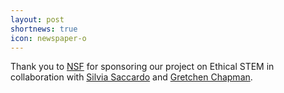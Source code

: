 ```yaml
---
layout: post
shortnews: true
icon: newspaper-o
---
```

Thank you to [NSF](https://nsf.gov) for sponsoring our project on Ethical STEM in collaboration with [Silvia Saccardo](https://sites.google.com/site/silviasaccardo/) and [Gretchen Chapman](https://www.cmu.edu/dietrich/sds/chapmanlab/).